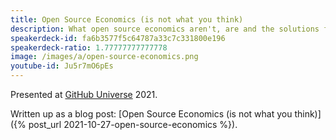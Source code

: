```yaml
---
title: Open Source Economics (is not what you think)
description: What open source economics aren't, are and the solutions for open source economic problems.
speakerdeck-id: fa6b3577f5c64787a33c7c331800e196
speakerdeck-ratio: 1.77777777777778
image: /images/a/open-source-economics.png
youtube-id: Ju5r7mO6pEs
---
```

Presented at [GitHub Universe](https://githubuniverse.com/) 2021.

Written up as a blog post: [Open Source Economics (is not what you think)]({% post_url 2021-10-27-open-source-economics %}).
